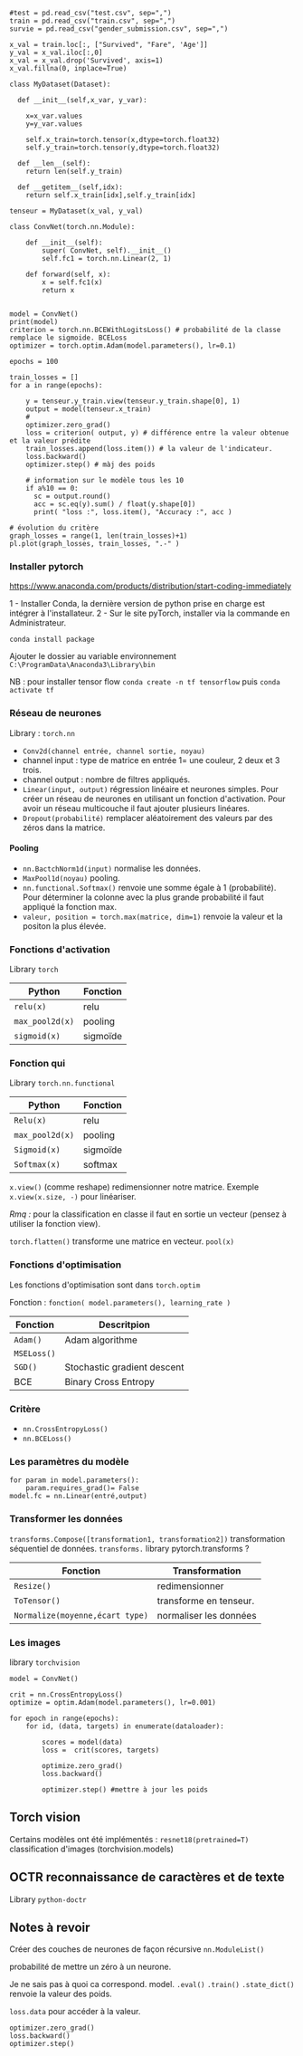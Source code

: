 ```
#test = pd.read_csv("test.csv", sep=",")
train = pd.read_csv("train.csv", sep=",")
survie = pd.read_csv("gender_submission.csv", sep=",")

x_val = train.loc[:, ["Survived", "Fare", 'Age']]
y_val = x_val.iloc[:,0]
x_val = x_val.drop('Survived', axis=1)
x_val.fillna(0, inplace=True)

class MyDataset(Dataset):
 
  def __init__(self,x_var, y_var):
 
    x=x_var.values
    y=y_var.values
 
    self.x_train=torch.tensor(x,dtype=torch.float32)
    self.y_train=torch.tensor(y,dtype=torch.float32)
 
  def __len__(self):
    return len(self.y_train)
   
  def __getitem__(self,idx):
    return self.x_train[idx],self.y_train[idx]

tenseur = MyDataset(x_val, y_val)

class ConvNet(torch.nn.Module):
    
    def __init__(self):
        super( ConvNet, self).__init__()
        self.fc1 = torch.nn.Linear(2, 1)

    def forward(self, x):
        x = self.fc1(x)
        return x


model = ConvNet()
print(model)
criterion = torch.nn.BCEWithLogitsLoss() # probabilité de la classe remplace le sigmoide. BCELoss
optimizer = torch.optim.Adam(model.parameters(), lr=0.1)

epochs = 100

train_losses = []
for a in range(epochs):

    y = tenseur.y_train.view(tenseur.y_train.shape[0], 1)
    output = model(tenseur.x_train)
    #
    optimizer.zero_grad()
    loss = criterion( output, y) # différence entre la valeur obtenue et la valeur prédite
    train_losses.append(loss.item()) # la valeur de l'indicateur.
    loss.backward()
    optimizer.step() # màj des poids

    # information sur le modèle tous les 10
    if a%10 == 0:
      sc = output.round()
      acc = sc.eq(y).sum() / float(y.shape[0])
      print( "loss :", loss.item(), "Accuracy :", acc )

# évolution du critère
graph_losses = range(1, len(train_losses)+1)
pl.plot(graph_losses, train_losses, ".-" )
```

### Installer pytorch

https://www.anaconda.com/products/distribution/start-coding-immediately

1 - Installer Conda, la dernière version de python prise en charge est intégrer à l'installateur.
2 - Sur le site pyTorch, installer via la commande en Administrateur.

`conda install package`

Ajouter le dossier au variable environnement `C:\ProgramData\Anaconda3\Library\bin`

NB : pour installer tensor flow `conda create -n tf tensorflow` puis `conda activate tf`

### Réseau de neurones

Library : `torch.nn`

* `Conv2d(channel entrée, channel sortie, noyau)` 
 * channel input : type de matrice en entrée 1= une couleur, 2 deux et 3 trois.
 * channel output : nombre de filtres appliqués.
* `Linear(input, output)` régression linéaire et neurones simples. Pour créer un réseau de neurones en utilisant un fonction d'activation. Pour avoir un réseau multicouche il faut ajouter plusieurs linéares.
* `Dropout(probabilité)` remplacer aléatoirement des valeurs par des zéros dans la matrice.

#### Pooling 

* `nn.BactchNorm1d(input)` normalise les données.
* `MaxPool1d(noyau)` pooling.
* `nn.functional.Softmax()` renvoie une somme égale à 1 (probabilité). Pour déterminer la colonne avec la plus grande probabilité il faut appliqué la fonction max.
* `valeur, position = torch.max(matrice, dim=1)` renvoie la valeur et la positon la plus élevée.

### Fonctions d'activation

Library `torch`

| Python | Fonction |
|---|---|
| `relu(x)` | relu |
| `max_pool2d(x)` | pooling |
| `sigmoid(x)` | sigmoïde |

### Fonction qui 

Library `torch.nn.functional`

| Python | Fonction |
|---|---|
| `Relu(x)` | relu |
| `max_pool2d(x)` | pooling |
| `Sigmoid(x)` | sigmoïde |
| `Softmax(x)` | softmax |

`x.view()` (comme reshape) redimensionner notre matrice. Exemple `x.view(x.size, -)` pour linéariser.

_Rmq :_ pour la classification en classe il faut en sortie un vecteur (pensez à utiliser la fonction view).

`torch.flatten()` transforme une matrice en vecteur.
`pool(x)`

### Fonctions d'optimisation

Les fonctions d'optimisation sont dans `torch.optim`

Fonction : `fonction( model.parameters(), learning_rate )`

| Fonction | Descritpion |
|---|---|
| `Adam()` | Adam algorithme |
| `MSELoss()` |  |
| `SGD()` | Stochastic gradient descent |
| BCE | Binary Cross Entropy |

### Critère

* `nn.CrossEntropyLoss()`
* `nn.BCELoss()`

### Les paramètres du modèle

```
for param in model.parameters():
    param.requires_grad()= False
model.fc = nn.Linear(entré,output)
```

### Transformer les données

`transforms.Compose([transformation1, transformation2])` transformation séquentiel de données.
`transforms.` library pytorch.transforms ?

| Fonction | Transformation |
|---|---|
| `Resize()` | redimensionner |
| `ToTensor()` | transforme en tenseur. |
| `Normalize(moyenne,écart type)` | normaliser les données |

### Les images

library `torchvision`   

```
model = ConvNet()

crit = nn.CrossEntropyLoss()
optimize = optim.Adam(model.parameters(), lr=0.001)

for epoch in range(epochs):
    for id, (data, targets) in enumerate(dataloader):

        scores = model(data)
        loss =  crit(scores, targets)

        optimize.zero_grad()
        loss.backward()

        optimizer.step() #mettre à jour les poids
```

## Torch vision 

Certains modèles ont été implémentés :
`resnet18(pretrained=T)` classification d'images (torchvision.models)  

## OCTR reconnaissance de caractères et de texte

Library `python-doctr`

## Notes à revoir

Créer des couches de neurones de façon récursive `nn.ModuleList()`

probabilité de mettre un zéro à  un neurone.

Je ne sais pas à quoi ca correspond.
model.
`.eval()`
`.train()`
`.state_dict()` renvoie la valeur des poids.

`loss.data` pour accéder à la valeur.

```
optimizer.zero_grad()
loss.backward()
optimizer.step()
```

